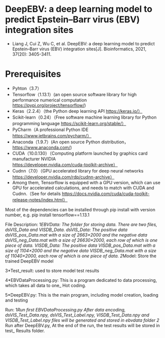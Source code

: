 # DeepEBV: a deep learning model to predict Epstein–Barr virus (EBV) integration sites
* Liang J, Cui Z, Wu C, et al. DeepEBV: a deep learning model to predict Epstein–Barr virus (EBV) integration sites[J]. Bioinformatics, 2021, 37(20): 3405-3411.
# Prerequisites
* Pyhton（3.7）
* Tensorflow（1.13.1）(an open source software library for high performance numerical computation https://pypi.org/project/tensorflow/)
* Keras（2.2.4）（the Python deep learning API https://keras.io/）
* Scikit-learn（0.24）（Free software machine learning library for Python programming language https://scikit-learn.org/stable/）
* PyCharm（A professional Python IDE https://www.jetbrains.com/pycharm/）
* Anaconda（1.9.7）(An open source Python distribution， https://www.anaconda.com/)
* CUDA（10.0.130）（Computing platform launched by graphics card manufacturer NVIDIA https://developer.nvidia.com/cuda-toolkit-archive）
* Cudnn（7.0）（GPU accelerated library for deep neural networks https://developer.nvidia.com/rdp/cudnn-archive）
* Among them, Tensorflow is equipped with a GPU version, which can use GPU for accelerated calculations, and needs to match with CUDA and Cudnn.（See for details https://docs.nvidia.com/cuda/cuda-toolkit-release-notes/index.html）


Most of the dependencies can be installed through pip install with version number, e.g.
pip install tensorflow==1.13.1


File Description:
1*EBVData: The folder for storing data. There are two files, dsVIS_Data and VISDB_Data.
dsVIS_Data:
The positive data dsVIS_pos_Data.mat with a size of 2663×2000 and the negative data dsVIS_neg_Data.mat with a size of 26630×2000, each row of which is one piece of data.
VISDB_Data:
The positive data VISDB_pos_Data.mat with a size of 1104×2000 and the negative data VISDB_neg_Data.mat with a size of 11040×2000, each row of which is one piece of data.
2*Model: Store the trained DeepEBV model

3*Test_result: used to store model test results

4*EBVDataProcessing.py: This is a program dedicated to data processing, which takes all data to one_ Hot coding.

5*DeepEBV.py: This is the main program, including model creation, loading and testing

Run: 
1*Run first EBVDataProcessing.py After data encoding, dsVIS_Test_Data.npy, dsVIS_Test_Label.npy, VISDB_Test_Data.npy and VISDB_Test_Label.npy files will be generated and stored in ebvdata folder 
2* Run after DeepEBV.py, At the end of the run, the test results will be stored in test_ Results folder.
